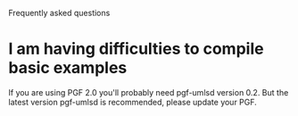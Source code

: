 Frequently asked questions

# I am having difficulties to compile basic examples #
If you are using PGF 2.0 you'll probably need pgf-umlsd version 0.2. But the latest version pgf-umlsd is recommended, please update your PGF.